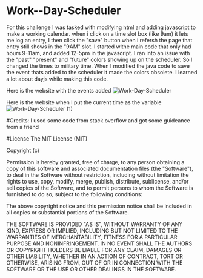 # Work--Day-Scheduler

For this challenge I was tasked with modifying html and adding javascript to make a working calendar. 
when i click on a time slot box (like 9am) it lets me log an entry, I then click the "save" button 
when i refersh the page that entry still shows in the "9AM" slot.
I started withe main code that only had hours 9-11am, and added 12-5pm in the javascript. 
I ran into an issue with the "past" "present" and "future" colors showing up on the scheduler. So I changed the times to military time.
When I modified the java code to save the event thats added to the scheduler it made the colors obsolete. 
I learned a lot about dayjs while making this code.



Here is the website with the events added
![Work-Day-Scheduler](https://github.com/emilyshea94/Work--Day-Scheduler/assets/144382382/77a63f48-2f11-41bb-bf49-1aaa4716921b)

Here is the website when I put the current time as the variable
![Work-Day-Scheduler (1)](https://github.com/emilyshea94/Work--Day-Scheduler/assets/144382382/4196db3d-6c31-4195-abab-3bcf70769a67)



#Credits: I used some code from stack overflow and got some guideance from a friend

#License 
The MIT License (MIT)

Copyright (c) 

Permission is hereby granted, free of charge, to any person obtaining a copy of this software and associated documentation files (the "Software"), to deal in the Software without restriction, including without limitation the rights to use, copy, modify, merge, publish, distribute, sublicense, and/or sell copies of the Software, and to permit persons to whom the Software is furnished to do so, subject to the following conditions:

The above copyright notice and this permission notice shall be included in all copies or substantial portions of the Software.

THE SOFTWARE IS PROVIDED "AS IS", WITHOUT WARRANTY OF ANY KIND, EXPRESS OR IMPLIED, INCLUDING BUT NOT LIMITED TO THE WARRANTIES OF MERCHANTABILITY, FITNESS FOR A PARTICULAR PURPOSE AND NONINFRINGEMENT. IN NO EVENT SHALL THE AUTHORS OR COPYRIGHT HOLDERS BE LIABLE FOR ANY CLAIM, DAMAGES OR OTHER LIABILITY, WHETHER IN AN ACTION OF CONTRACT, TORT OR OTHERWISE, ARISING FROM, OUT OF OR IN CONNECTION WITH THE SOFTWARE OR THE USE OR OTHER DEALINGS IN THE SOFTWARE.

